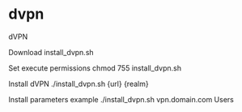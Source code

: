 # dvpn
dVPN

Download
install_dvpn.sh

Set execute permissions
chmod 755 install_dvpn.sh

Install dVPN
./install_dvpn.sh {url} {realm}

Install parameters example
./install_dvpn.sh vpn.domain.com Users
